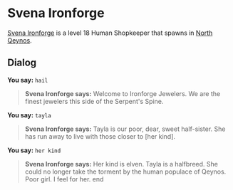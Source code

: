 # Svena Ironforge



[Svena Ironforge](/npc/2068) is a level 18 Human Shopkeeper that spawns in [North Qeynos](/zone/2).



## Dialog

**You say:** `hail`



>**Svena Ironforge says:** Welcome to Ironforge Jewelers. We are the finest jewelers this side of the Serpent's Spine.

**You say:** `tayla`



>**Svena Ironforge says:** Tayla is our poor, dear, sweet half-sister. She has run away to live with those closer to [her kind].

**You say:** `her kind`



>**Svena Ironforge says:** Her kind is elven. Tayla is a halfbreed. She could no longer take the torment by the human populace of Qeynos. Poor girl. I feel for her.
end
